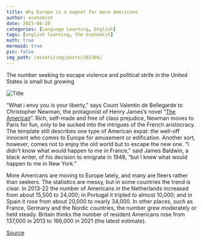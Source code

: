 ```yaml
---
title: Why Europe is a magnet for more Americans
author: economist
date: 2023-08-28
categories: [Language Learning, English]
tags: [english learning, the economist]
math: true
mermaid: true
pin: false
img_path: /assets/img/posts/202308/
---
```




The number seeking to escape violence and political strife in the United States is small but growing

![Title](20230902_EUP501.webp)

“What i envy you is your liberty,” says Count Valentin de Bellegarde to Christopher Newman, the protagonist of Henry James’s novel “[The American](https://www.economist.com/the-economist-reads/2023/08/25/the-great-american-novel)”. Rich, self-made and free of class prejudice, Newman moves to Paris for fun, only to be sucked into the intrigues of the French aristocracy. The template still describes one type of American expat: the well-off innocent who comes to Europe for amusement or edification. Another sort, however, comes not to enjoy the old world but to escape the new one. “I didn’t know what would happen to me in France,” said James Baldwin, a black writer, of his decision to emigrate in 1948, “but I knew what would happen to me in New York.”

More Americans are moving to Europe lately, and many are fleers rather than seekers. The statistics are messy, but in some countries the trend is clear. In 2013-22 the number of Americans in the Netherlands increased from about 15,500 to 24,000; in Portugal it tripled to almost 10,000; and in Spain it rose from about 20,000 to nearly 34,000. In other places, such as France, Germany and the Nordic countries, the number grew moderately or held steady. Britain thinks the number of resident Americans rose from 137,000 in 2013 to 166,000 in 2021 (the latest estimate).

[Source](https://www.economist.com/europe/2023/08/28/why-europe-is-a-magnet-for-more-americans)